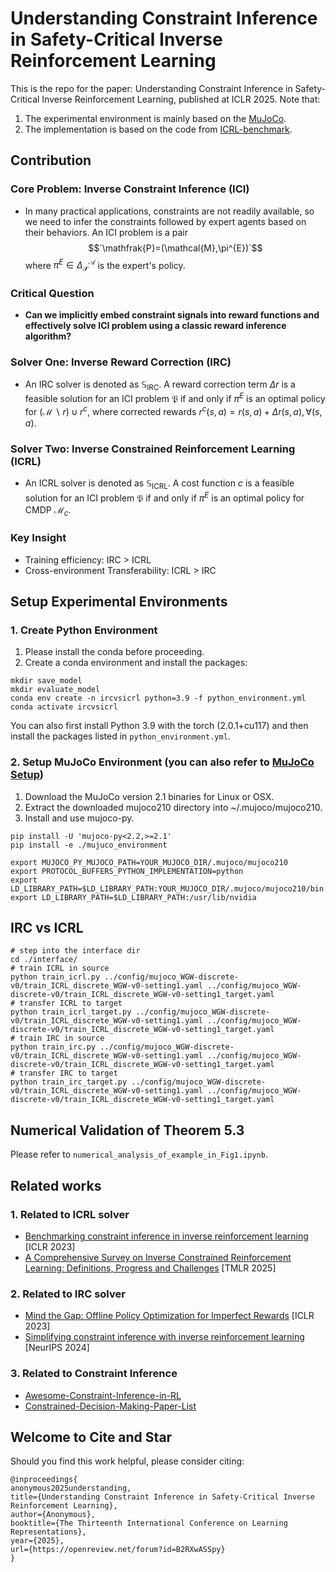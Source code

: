 # Understanding Constraint Inference in Safety-Critical Inverse Reinforcement Learning

This is the repo for the paper: Understanding Constraint Inference in Safety-Critical Inverse Reinforcement Learning, published at ICLR 2025. Note that:
1. The experimental environment is mainly based on the [MuJoCo](https://mujoco.org/).
2. The implementation is based on the code from [ICRL-benchmark](https://github.com/Guiliang/ICRL-benchmarks-public/tree/main).

## Contribution
### Core Problem: Inverse Constraint Inference (ICI)
- In many practical applications, constraints are not readily available, so we need to infer the constraints followed by expert agents based on their behaviors. An ICI problem is a pair $$`\mathfrak{P}=(\mathcal{M},\pi^{E})`$$ where $\pi^{E}\in\Delta^\mathcal{A}_{\mathcal{S}}$ is the expert's policy.
### Critical Question
- **Can we implicitly embed constraint signals into reward functions and effectively solve ICI problem using a classic reward inference algorithm?**
### Solver One: Inverse Reward Correction (IRC)
- An IRC solver is denoted as $\mathbb{S}_\text{IRC}$. A reward correction term  ${\mathit{\Delta r}}$ is a feasible solution for an ICI problem $\mathfrak{P}$ if and only if $\pi^{E}$ is an optimal policy for $(\mathcal{M}\backslash r)\cup r^c$, where corrected rewards $r^c(s,a)=r(s,a)+{\mathit{\Delta r}}(s,a), \forall(s,a)$.
### Solver Two: Inverse Constrained Reinforcement Learning (ICRL)
- An ICRL solver is denoted as $\mathbb{S}_\text{ICRL}$. A cost function $c$ is a feasible solution for an ICI problem $\mathfrak{P}$ if and only if $\pi^{E}$ is an optimal policy for CMDP $\mathcal{M}_c$.
### Key Insight
- Training efficiency: IRC > ICRL
- Cross-environment Transferability: ICRL > IRC

## Setup Experimental Environments 
### 1. Create Python Environment 
1. Please install the conda before proceeding.
2. Create a conda environment and install the packages:
   
```
mkdir save_model
mkdir evaluate_model
conda env create -n ircvsicrl python=3.9 -f python_environment.yml
conda activate ircvsicrl
```
You can also first install Python 3.9 with the torch (2.0.1+cu117) and then install the packages listed in `python_environment.yml`.

### 2. Setup MuJoCo Environment (you can also refer to [MuJoCo Setup](https://github.com/Guiliang/ICRL-benchmarks-public/blob/main/virtual_env_tutorial.md))
1. Download the MuJoCo version 2.1 binaries for Linux or OSX.
2. Extract the downloaded mujoco210 directory into ~/.mujoco/mujoco210.
3. Install and use mujoco-py.
```
pip install -U 'mujoco-py<2.2,>=2.1'
pip install -e ./mujuco_environment

export MUJOCO_PY_MUJOCO_PATH=YOUR_MUJOCO_DIR/.mujoco/mujoco210
export PROTOCOL_BUFFERS_PYTHON_IMPLEMENTATION=python
export LD_LIBRARY_PATH=$LD_LIBRARY_PATH:YOUR_MUJOCO_DIR/.mujoco/mujoco210/bin:/usr/lib/nvidia
export LD_LIBRARY_PATH=$LD_LIBRARY_PATH:/usr/lib/nvidia
```

## IRC vs ICRL
```
# step into the interface dir
cd ./interface/
# train ICRL in source
python train_icrl.py ../config/mujoco_WGW-discrete-v0/train_ICRL_discrete_WGW-v0-setting1.yaml ../config/mujoco_WGW-discrete-v0/train_ICRL_discrete_WGW-v0-setting1_target.yaml
# transfer ICRL to target
python train_icrl_target.py ../config/mujoco_WGW-discrete-v0/train_ICRL_discrete_WGW-v0-setting1.yaml ../config/mujoco_WGW-discrete-v0/train_ICRL_discrete_WGW-v0-setting1_target.yaml
# train IRC in source
python train_irc.py ../config/mujoco_WGW-discrete-v0/train_ICRL_discrete_WGW-v0-setting1.yaml ../config/mujoco_WGW-discrete-v0/train_ICRL_discrete_WGW-v0-setting1_target.yaml
# transfer IRC to target
python train_irc_target.py ../config/mujoco_WGW-discrete-v0/train_ICRL_discrete_WGW-v0-setting1.yaml ../config/mujoco_WGW-discrete-v0/train_ICRL_discrete_WGW-v0-setting1_target.yaml
```

## Numerical Validation of Theorem 5.3
Please refer to `numerical_analysis_of_example_in_Fig1.ipynb`.

## Related works

### 1. Related to ICRL solver

- [Benchmarking constraint inference in inverse reinforcement learning](https://arxiv.org/pdf/2206.09670) [ICLR 2023]
- [A Comprehensive Survey on Inverse Constrained Reinforcement Learning: Definitions, Progress and Challenges](https://openreview.net/pdf?id=WUQsBiJqyP) [TMLR 2025]

### 2. Related to IRC solver

- [Mind the Gap: Offline Policy Optimization for Imperfect Rewards](https://openreview.net/forum?id=WumysvcMvV6) [ICLR 2023]
- [Simplifying constraint inference with inverse reinforcement learning](https://openreview.net/pdf?id=T5Cerv7PT2) [NeurIPS 2024]

### 3. Related to Constraint Inference
- [Awesome-Constraint-Inference-in-RL](https://github.com/Jasonxu1225/Awesome-Constraint-Inference-in-RL)
- [Constrained-Decision-Making-Paper-List](https://github.com/zbzhu99/Constrained-Decision-Making-Paper-List)

## Welcome to Cite and Star

Should you find this work helpful, please consider citing:
```
@inproceedings{
anonymous2025understanding,
title={Understanding Constraint Inference in Safety-Critical Inverse Reinforcement Learning},
author={Anonymous},
booktitle={The Thirteenth International Conference on Learning Representations},
year={2025},
url={https://openreview.net/forum?id=B2RXwASSpy}
}
```

